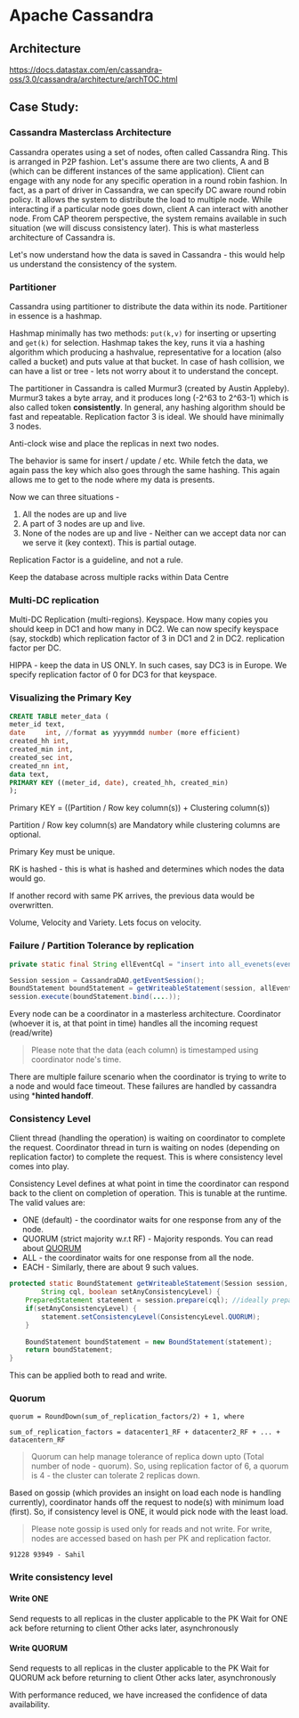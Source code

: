 # Apache Cassandra

## Architecture

https://docs.datastax.com/en/cassandra-oss/3.0/cassandra/architecture/archTOC.html

## Case Study: 

### Cassandra Masterclass Architecture

Cassandra operates using a set of nodes, often called Cassandra Ring. This is arranged in P2P fashion. Let's assume there are two clients, A and B (which can be different instances of the same application). Client can engage with any node for any specific operation in a round robin fashion. In fact, as a part of driver in Cassandra, we can specify DC aware round robin policy. It allows the system to distribute the load to multiple node. While interacting if a particular node goes down, client A can interact with another node. From CAP theorem perspective, the system remains available in such situation (we will discuss consistency later). This is what masterless architecture of Cassandra is.

Let's now understand how the data is saved in Cassandra - this would help us understand the consistency of the system.

### Partitioner
Cassandra using partitioner to distribute the data within its node. Partitioner in essence is a hashmap. 

Hashmap minimally has two methods: ```put(k,v)``` for inserting or upserting and ```get(k)``` for selection. Hashmap takes the key, runs it via a hashing algorithm which producing a hashvalue,  representative for a location (also called a bucket) and puts value at that bucket. In case of hash collision, we can have a list or tree - lets not worry about it to understand the concept.

The partitioner in Cassandra is called Murmur3 (created by Austin Appleby). Murmur3 takes a byte array, and it produces long (-2^63 to 2^63-1) which is also called token **consistently**. In general, any hashing algorithm should be fast and repeatable.
Replication factor 3 is ideal. We should have minimally 3 nodes.

Anti-clock wise and place the replicas in next two nodes.

The behavior is same for insert / update / etc. While fetch the data, we again pass the key which also goes through the same hashing. This again allows me to get to the node where my data is presents.

Now we can three situations -
1. All the nodes are up and live
2. A part of 3 nodes are up and live.
3. None of the nodes are up and live - Neither can we accept data nor can we serve it (key context). This is partial outage.

Replication Factor is a guideline, and not a rule.

Keep the database across multiple racks within Data Centre

### Multi-DC replication
Multi-DC Replication (multi-regions). Keyspace. How many copies you should keep in DC1 and how many in DC2. We can now specify keyspace (say, stockdb) which replication factor of 3 in DC1 and 2 in DC2. replication factor per DC.

HIPPA - keep the data in US ONLY. In such cases, say DC3 is in Europe. We specify replication factor of 0 for DC3 for that keyspace.

### Visualizing the Primary Key

```sql
CREATE TABLE meter_data (
meter_id text,
date     int, //format as yyyymmdd number (more efficient)
created_hh int,
created_min int,
created_sec int,
created_nn int,
data text,
PRIMARY KEY ((meter_id, date), created_hh, created_min)
);
```

Primary KEY = ((Partition / Row key column(s)) + Clustering column(s))

Partition / Row key column(s) are Mandatory while clustering columns are optional.

Primary Key must be unique.

RK is hashed - this is what is hashed and determines which nodes the data would go.

If another record with same PK arrives, the previous data would be overwritten.

Volume, Velocity and Variety. Lets focus on velocity.


### Failure / Partition Tolerance by replication


```java
private static final String ellEventCql = "insert into all_evenets(event_type, data, created_hh, created_min, created_sec, created_nn, data) values (?, ?, ?, ?, ?, ?, ?)";

Session session = CassandraDAO.getEventSession();
BoundStatement boundStatement = getWriteableStatement(session, allEventCql);
session.execute(boundStatement.bind(....));
```

Every node can be a coordinator in a masterless architecture. Coordinator (whoever it is, at that point in time) handles all the incoming request (read/write)

> Please note that the data (each column) is timestamped using coordinator node's time.

There are multiple failure scenario when the coordinator is trying to write to a node and would face timeout. These failures are handled by cassandra using ***hinted handoff**.


### Consistency Level
Client thread (handling the operation) is waiting on coordinator to complete the request. Coordinator thread in turn is waiting on nodes (depending on replication factor) to complete the request. This is where consistency level comes into play.

Consistency Level defines at what point in time the coordinator can respond back to the client on completion of operation. This is tunable at the runtime. The valid values are:
* ONE (default) - the coordinator waits for one response from any of the node.
* QUORUM (strict majority w.r.t RF) - Majority responds. You can read about [QUORUM](read-write-quoroms.md)
* ALL - the coordinator waits for one response from all the node.
* EACH -
  Similarly, there are about 9 such values.

```java
protected static BoundStatement getWriteableStatement(Session session, 
        String cql, boolean setAnyConsistencyLevel) {
    PreparedStatement statement = session.prepare(cql); //ideally prepare a statement once per session 
    if(setAnyConsistencyLevel) {
        statement.setConsistencyLevel(ConsistencyLevel.QUORUM);
    }
    
    BoundStatement boundStatement = new BoundStatement(statement);
    return boundStatement;
}
```
This can be applied both to read and write.

### Quorum

```
quorum = RoundDown(sum_of_replication_factors/2) + 1, where

sum_of_replication_factors = datacenter1_RF + datacenter2_RF + ... + datacentern_RF
```

> Quorum can help manage tolerance of replica down upto (Total number of node - quorum). So, using replication factor of 6, a quorum is 4 - the cluster can tolerate 2 replicas down.

Based on gossip (which provides an insight on load each node is handling currently), coordinator hands off the request to node(s) with minimum load (first). So, if consistency level is ONE, it would pick node with the least load.

> Please note gossip is used only for reads and not write. For write, nodes are accessed based on hash per PK and replication factor.

```91228 93949 - Sahil```

### Write consistency level

#### Write ONE
Send requests to all replicas in the cluster applicable to the PK
Wait for ONE ack before returning to client
Other acks later, asynchronously

#### Write QUORUM
Send requests to all replicas in the cluster applicable to the PK
Wait for QUORUM ack before returning to client
Other acks later, asynchronously

With performance reduced, we have increased the confidence of data availability.

